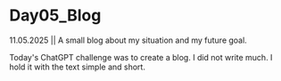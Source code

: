# Day05_Blog
11.05.2025 || A small blog about my situation and my future goal.

Today's ChatGPT challenge was to create a blog. I did not write much. I hold it with the text simple and short.
